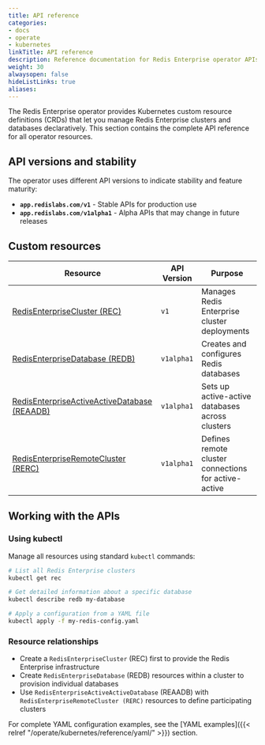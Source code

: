 ```yaml
---
title: API reference
categories:
- docs
- operate
- kubernetes
linkTitle: API reference
description: Reference documentation for Redis Enterprise operator APIs
weight: 30
alwaysopen: false
hideListLinks: true
aliases:
---
```


The Redis Enterprise operator provides Kubernetes custom resource definitions (CRDs) that let you manage Redis Enterprise clusters and databases declaratively. This section contains the complete API reference for all operator resources.

## API versions and stability

The operator uses different API versions to indicate stability and feature maturity:

- **`app.redislabs.com/v1`** - Stable APIs for production use
- **`app.redislabs.com/v1alpha1`** - Alpha APIs that may change in future releases

## Custom resources

| Resource | API Version | Purpose |
|----------|-------------|---------|
| [RedisEnterpriseCluster (REC)](redis_enterprise_cluster_api) | `v1` | Manages Redis Enterprise cluster deployments |
| [RedisEnterpriseDatabase (REDB)](redis_enterprise_database_api) | `v1alpha1` | Creates and configures Redis databases |
| [RedisEnterpriseActiveActiveDatabase (REAADB)](redis_enterprise_active_active_database_api) | `v1alpha1` | Sets up active-active databases across clusters |
| [RedisEnterpriseRemoteCluster (RERC)](redis_enterprise_remote_cluster_api) | `v1alpha1` | Defines remote cluster connections for active-active |

## Working with the APIs

### Using kubectl

Manage all resources using standard `kubectl` commands:

```bash
# List all Redis Enterprise clusters
kubectl get rec

# Get detailed information about a specific database
kubectl describe redb my-database

# Apply a configuration from a YAML file
kubectl apply -f my-redis-config.yaml
```

### Resource relationships

- Create a `RedisEnterpriseCluster` (REC) first to provide the Redis Enterprise infrastructure
- Create `RedisEnterpriseDatabase` (REDB) resources within a cluster to provision individual databases
- Use `RedisEnterpriseActiveActiveDatabase` (REAADB) with `RedisEnterpriseRemoteCluster (RERC)` resources to define participating clusters

For complete YAML configuration examples, see the [YAML examples]({{< relref "/operate/kubernetes/reference/yaml/" >}}) section.

